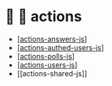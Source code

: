 # 📁 🔺 actions

- [[actions-answers-js]]
- [[actions-authed-users-js]]
- [[actions-polls-js]]
- [[actions-users-js]]
- [[actions-shared-js]]

[//begin]: # "Autogenerated link references for markdown compatibility"
[actions-answers-js]: actions-answers-js "📄🔺 answers.js"
[actions-authed-users-js]: actions-authed-users-js "📄 🔺 authedUser.js"
[actions-polls-js]: actions-polls-js "📄🔺 polls.js"
[actions-users-js]: actions-users-js "📄 🔺 users.js"
[//end]: # "Autogenerated link references"
